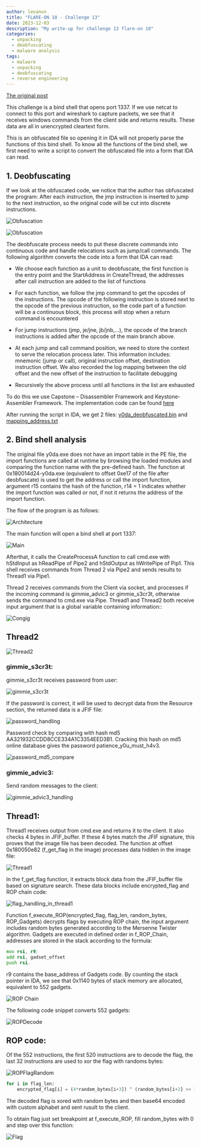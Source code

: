 ```yaml
---
author: levanvn
title: "FLARE-ON 10 - Challenge 13"
date: 2023-12-03
description: "My write-up for challenge 13 flare-on 10"
categories:
  - unpacking
  - deobfuscating
  - malware analysis
tags:
  - malware
  - unpacking
  - deobfuscating
  - reverse engineering
---
```


[The original post](https://github.com/levanvn/FLareOn10Note/)

This challenge is a bind shell that opens port 1337. If we use netcat to connect to this port and wireshark to capture packets, we see that it receives windows commands from the client side and returns results. These data are all in unencrypted cleartext form.

This is an obfuscated file so opening it in IDA will not properly parse the functions of this bind shell. To know all the functions of the bind shell, we first need to write a script to convert the obfuscated file into a form that IDA can read.
## 1. Deobfuscating
If we look at the obfuscated code, we notice that the author has obfuscated the program: After each instruction, the jmp instruction is inserted to jump to the next instruction, so the original code will be cut into discrete instructions.

![Obfuscation](./flare-on10/images/obfuscated_instruction1.png)

![Obfuscation](./flare-on10/images/obfuscated_instruction2.png)

The deobfuscate process needs to put these discrete commands into continuous code and handle relocations such as jump/call commands.
The following algorithm converts the code into a form that IDA can read:

-   We choose each function as a unit to deobfuscate, the first function is the entry point and the StartAddress in CreateThread, the addresses after  call instruction are added to the list of functions

-   For each function, we follow the jmp command to get the opcodes of the instructions. The opcode of the following instruction is stored next to the opcode of the previous instruction, so the code part of a function will be a continuous block, this process will stop when a return command is
encountered

-   For jump instructions (jmp, je/jne, jb/jnb,...), the opcode of the branch instructions is added after the opcode of the main branch above.

-   At each jump and call command position, we need to store the context to serve the relocation process later. This information includes: mnemonic (jump or call), original instruction offset, destination instruction offset. We also recorded the log mapping between the old offset and the new offset of the instruction to facilitate debugging
-   Recursively the above process until all functions in the list are exhausted

To do this we use Capstone – Disassembler Framework and Keystone-Assembler Framework. The implementation code can be found [here](./flare-on10/code/deobfuscate.py)

After running the script in IDA, we get 2 files: [y0da_deobfuscated.bin](./flare-on10/files/y0da_deobfuscated.bin)  and [mapping_address.txt](./flare-on10/files/mapping_address.txt)
## 2.  Bind shell analysis
The original file y0da.exe does not have an import table in the PE file, the import functions are called at runtime by browsing the loaded modules and comparing the function name with the pre-defined hash. The function at 0x180014d24-y0da.exe (equivalent to offset 0xe17 of the file after deobfuscate) is used to get the address or call the import function, argument r15 contains the hash of the function, r14 = 1 indicates whether the import function was called or not, if not it returns the address of the import function.

The flow of the program is as follows:

![Architecture](./flare-on10/images/bind_shell_handling.png)

The main function will open a bind shell at port 1337:

![Main](./flare-on10/images/in_main_function.png)

Afterthat, it calls the CreateProcessA function to call cmd.exe with hStdInput as hReadPipe of Pipe2 and hStdOutput as hWritePipe of Pip1. This shell receives commands from Thread 2 via Pipe2 and sends results to Thread1 via Pipe1.

Thread 2 receives commands from the Client via socket, and processes if the incoming command is gimmie_advic3 or gimmie_s3cr3t, otherwise sends the command to cmd.exe via Pipe.
Thread1 and Thread2 both receive input argument that is a global variable containing information::

![Congig](./flare-on10/images/global_struct.png)

## Thread2

![Thread2](./flare-on10/images/thread2.png)

### gimmie_s3cr3t:
gimmie_s3cr3t receives password from user:

![gimmie_s3cr3t](./flare-on10/images/gimmie_s3cr3t.png)

If the password is correct, it will be used to decrypt data from the Resource section, the returned data is a JFIF file:

![password_handling](./flare-on10/images/password_handling.png)

Password check by comparing with hash md5 AA321932CCDD8CCE334A1C3354EED3B1. Cracking this hash on md5 online database gives the password patience_y0u_must_h4v3.

![password_md5_compare](./flare-on10/images/password_md5_compare.png)

### gimmie_advic3:
Send random messages to the client:

![gimmie_advic3_handling](./flare-on10/images/gimmie_advic3_handling.png)

## Thread1:
Thread1 receives output from cmd.exe and returns it to the client. It also checks 4 bytes in JFIF_buffer. If these 4 bytes match the JFIF signature, this proves that the image file has been decoded. The function at offset 0x180050e82 (f_get_flag in the image) processes data hidden in the image file:

![Thread1](./flare-on10/images/thread1.png)

In the f_get_flag function, it extracts block data from the JFIF_buffer file based on signature search. These data blocks include encrypted_flag and ROP chain code:

![flag_handling_in_thread1](./flare-on10/images/flag_handling_in_thread1.png)

Function f_execute_ROP(encrypted_flag, flag_len, random_bytes, ROP_Gadgets) decrypts flags by executing ROP chain, the input argument includes random bytes generated according to the Mersenne Twister algorithm.
Gadgets are executed in defined order in f_ROP_Chain, addresses are stored in the stack according to the formula:
```asm
mov rsi, r9;
add rsi, gadset_offset
push rsi. 
```
r9 contains the base_address of Gadgets code. By counting the stack pointer in IDA, we see that 0x1140 bytes of stack memory are allocated, equivalent to 552 gadgets.

![ROP Chain](./flare-on10/images/rop_chain.png)

The following code snippet converts 552 gadgets:

![ROPDecode](./flare-on10/images/rop_code.png)

## ROP code:
Of the 552 instructions, the first 520 instructions are to decode the flag, the last 32 instructions are used to xor the flag with randoms bytes:

![ROPFlagRandom](./flare-on10/images/rop_flag_random.png)

```python
for i in flag_len:
	encrypted_flag[i] = (4*random_bytes[i+3]) ^ (random_bytes[i+2] >> 1) &   (2*random_bytes[i+1]) ^ (random_bytes[i]) ^ (decoded_flag[i])

```
The decoded flag is xored with random bytes and then base64 encoded with custom alphabet and sent rusult to the client.

To obtain flag just set breakpoint at f_execute_ROP, fill random_bytes with 0 and step over this function:

![Flag](./flare-on10/images/flag.png)




